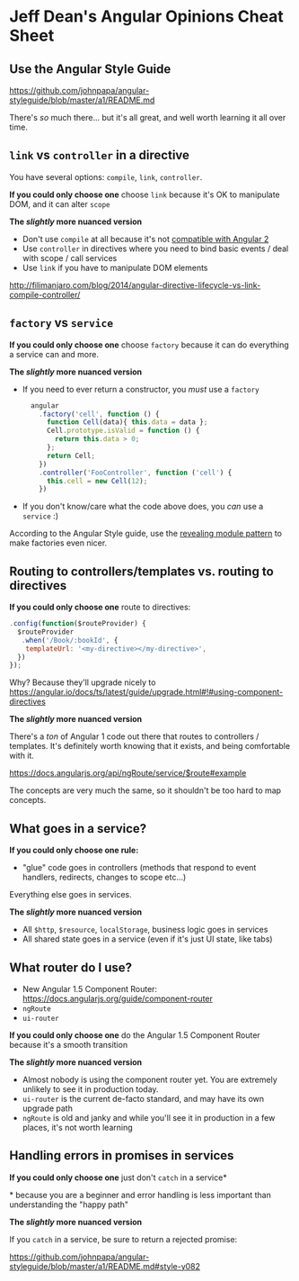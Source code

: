 # Jeff Dean's Angular Opinions Cheat Sheet

## Use the Angular Style Guide

https://github.com/johnpapa/angular-styleguide/blob/master/a1/README.md

There's _so_ much there...  but it's all great, and well worth learning it all over time.

## `link` vs `controller` in a directive

You have several options: `compile`, `link`, `controller`.

**If you could only choose one** choose `link` because it's OK to manipulate DOM, and it can alter `scope`

**The _slightly_ more nuanced version**

- Don't use `compile` at all because it's not [compatible with Angular 2](https://angular.io/docs/ts/latest/guide/upgrade.html)
- Use `controller` in directives where you need to bind basic events / deal with scope / call services
- Use `link` if you have to manipulate DOM elements

http://filimanjaro.com/blog/2014/angular-directive-lifecycle-vs-link-compile-controller/

## `factory` vs `service`

**If you could only choose one** choose `factory` because it can do everything a service can and more.

**The _slightly_ more nuanced version**

- If you need to ever return a constructor, you _must_ use a `factory`
  ```js
    angular
      .factory('cell', function () {
        function Cell(data){ this.data = data };
        Cell.prototype.isValid = function () {
          return this.data > 0;
        };
        return Cell;
      })
      .controller('FooController', function ('cell') {
        this.cell = new Cell(12);
      })
  ```
- If you don't know/care what the code above does, you _can_ use a `service` :)

According to the Angular Style guide, use the [revealing module pattern](https://github.com/johnpapa/angular-styleguide/blob/master/a1/README.md#style-y052) to make factories even nicer.

## Routing to controllers/templates vs. routing to directives

**If you could only choose one** route to directives:

```js
.config(function($routeProvider) {
  $routeProvider
   .when('/Book/:bookId', {
    templateUrl: '<my-directive></my-directive>',
  })
});
```

Why? Because they'll upgrade nicely to https://angular.io/docs/ts/latest/guide/upgrade.html#!#using-component-directives

**The _slightly_ more nuanced version**

There's a _ton_ of Angular 1 code out there that routes to controllers / templates.  It's definitely worth knowing that it exists, and being comfortable with it.

https://docs.angularjs.org/api/ngRoute/service/$route#example

The concepts are very much the same, so it shouldn't be too hard to map concepts.

## What goes in a service?

**If you could only choose one rule:**

- "glue" code goes in controllers (methods that respond to event handlers, redirects, changes to scope etc...)

Everything else goes in services.

**The _slightly_ more nuanced version**

- All `$http`, `$resource`, `localStorage`, business logic goes in services
- All shared state goes in a service (even if it's just UI state, like tabs)

## What router do I use?

- New Angular 1.5 Component Router: https://docs.angularjs.org/guide/component-router
- `ngRoute`
- `ui-router`

**If you could only choose one** do the Angular 1.5 Component Router because it's a smooth transition

**The _slightly_ more nuanced version**

- Almost nobody is using the component router yet.  You are extremely unlikely to see it in production today.
- `ui-router` is the current de-facto standard, and may have its own upgrade path
- `ngRoute` is old and janky and while you'll see it in production in a few places, it's not worth learning

## Handling errors in promises in services

**If you could only choose one** just don't `catch` in a service*

\* because you are a beginner and error handling is less important than understanding the "happy path"

**The _slightly_ more nuanced version**

If you `catch` in a service, be sure to return a rejected promise:

https://github.com/johnpapa/angular-styleguide/blob/master/a1/README.md#style-y082
